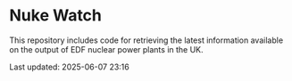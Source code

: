 # Nuke Watch

This repository includes code for retrieving the latest information available on the output of EDF nuclear power plants in the UK.

Last updated: 2025-06-07 23:16